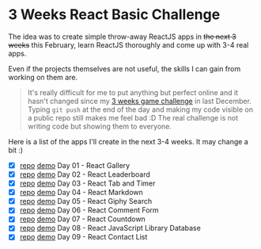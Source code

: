 # 3 Weeks React Basic Challenge

The idea was to create simple throw-away ReactJS apps in ~~the next 3 weeks~~ this February, learn ReactJS thoroughly and come up with 3-4 real apps.

Even if the projects themselves are not useful, the skills I can gain from working on them are.

> It's really difficult for me to put anything but perfect online and it hasn't changed since my [3 weeks game challenge](https://github.com/zsoltime/game-challenge) in last December. Typing `git push` at the end of the day and making my code visible on a public repo still makes me feel bad :D The real challenge is not writing code but showing them to everyone.

Here is a list of the apps I'll create in the next 3-4 weeks. It may change a bit :)

- [x] [repo](https://github.com/zsoltime/react-gallery) [demo]() Day 01 - React Gallery
- [x] [repo](https://github.com/zsoltime/react-leaderboard) [demo]() Day 02 - React Leaderboard
- [x] [repo](https://github.com/zsoltime/react-tab-and-timer) [demo]() Day 03 - React Tab and Timer
- [x] [repo](https://github.com/zsoltime/react-markdown) [demo]() Day 04 - React Markdown
- [x] [repo](https://github.com/zsoltime/react-giphy-search) [demo]() Day 05 - React Giphy Search
- [x] [repo](https://github.com/zsoltime/react-comment-form) [demo]() Day 06 - React Comment Form
- [x] [repo](https://github.com/zsoltime/react-countdown) [demo]() Day 07 - React Countdown
- [x] [repo](https://github.com/zsoltime/react-js-library-db) [demo]() Day 08 - React JavaScript Library Database
- [x] [repo](https://github.com/zsoltime/react-contact-list) [demo]() Day 09 - React Contact List
